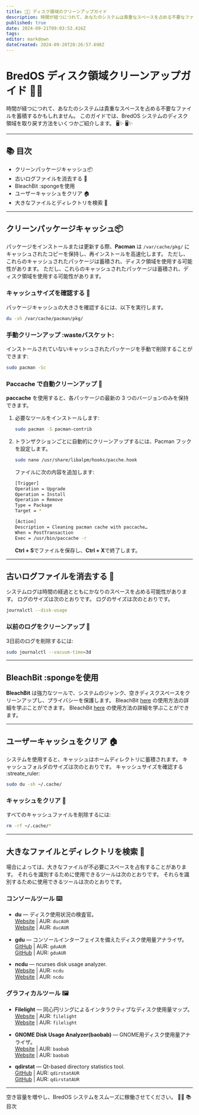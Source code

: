 ```yaml
---
title: 🧹💾 ディスク領域のクリーンアップガイド
description: 時間が経つにつれて、あなたのシステムは貴重なスペースを占める不要なファイルを蓄積するかもしれません。 このガイドでは、BredOS システムのディスク領域を取り戻す方法をいくつかご紹介します。 🖥️✨ 🖥️✨
published: true
date: 2024-09-21T09:03:53.416Z
tags:
editor: markdown
dateCreated: 2024-09-20T20:26:57.698Z
---
```


# BredOS ディスク領域クリーンアップガイド 🧹💾

時間が経つにつれて、あなたのシステムは貴重なスペースを占める不要なファイルを蓄積するかもしれません。 このガイドでは、BredOS システムのディスク領域を取り戻す方法をいくつかご紹介します。 🖥️✨ 🖥️✨

---

## 📚 目次

- クリーンパッケージキャッシュ📦
- 古いログファイルを消去する 📝
- BleachBit :spongeを使用
- ユーザーキャッシュをクリア 🏠
- 大きなファイルとディレクトリを検索 📂

---

## クリーンパッケージキャッシュ📦

パッケージをインストールまたは更新する際、**Pacman** は `/var/cache/pkg/` にキャッシュされたコピーを保持し、再インストールを高速化します。 ただし、これらのキャッシュされたパッケージは蓄積され、ディスク領域を使用する可能性があります。 ただし、これらのキャッシュされたパッケージは蓄積され、ディスク領域を使用する可能性があります。

### キャッシュサイズを確認する 📏

パッケージキャッシュの大きさを確認するには、以下を実行します。

```bash
du -sh /var/cache/pacman/pkg/
```

### 手動クリーンアップ :wasteバスケット:

インストールされていないキャッシュされたパッケージを手動で削除することができます:

```bash
sudo pacman -Sc
```

### Paccache で自動クリーンアップ 🔄

**paccache** を使用すると、各パッケージの最新の 3 つのバージョンのみを保持できます。

1. 必要なツールをインストールします:
   ```bash
   sudo pacman -S pacman-contrib
   ```
2. トランザクションごとに自動的にクリーンアップするには、Pacman フックを設定します。
   ```bash
   sudo nano /usr/share/libalpm/hooks/pacche.hook
   ```
   ファイルに次の内容を追加します:
   ```bash
   [Trigger]
   Operation = Upgrade
   Operation = Install
   Operation = Remove
   Type = Package
   Target = *

   [Action]
   Description = Cleaning pacman cache with paccache…
   When = PostTransaction
   Exec = /usr/bin/paccache -r
   ```
   **Ctrl + S**でファイルを保存し、**Ctrl + X**で終了します。

---

## 古いログファイルを消去する 📝

システムログは時間の経過とともにかなりのスペースを占める可能性があります。 ログのサイズは次のとおりです。 ログのサイズは次のとおりです。

```bash
journalctl --disk-usage
```

### 以前のログをクリーンアップ 🧼

3日前のログを削除するには:

```bash
sudo journalctl --vacuum-time=3d
```

---

## BleachBit :spongeを使用

**BleachBit** は強力なツールで、システムのジャンク、空きディスクスペースをクリーンアップし、プライバシーを保護します。 BleachBit [here](https://www.bleachbit.org/) の使用方法の詳細を学ぶことができます。 BleachBit [here](https://www.bleachbit.org/) の使用方法の詳細を学ぶことができます。

---

## ユーザーキャッシュをクリア 🏠

システムを使用すると、キャッシュはホームディレクトリに蓄積されます。 キャッシュフォルダのサイズは次のとおりです。 キャッシュサイズを確認する :streate_ruler:

```bash
sudo du -sh ~/.cache/
```

### キャッシュをクリア 🧹

すべてのキャッシュファイルを削除するには:

```bash
rm -rf ~/.cache/*
```

---

## 大きなファイルとディレクトリを検索 📂

場合によっては、大きなファイルが不必要にスペースを占有することがあります。 それらを識別するために使用できるツールは次のとおりです。 それらを識別するために使用できるツールは次のとおりです。

### コンソールツール ⌨️

- **du** — ディスク使用状況の検査官。\
  [Website](https://duc.zevv.nl) | AUR: `ducAUR`\
  [Website](https://duc.zevv.nl) | AUR: `ducAUR`

- **gdu** — コンソールインターフェイスを備えたディスク使用量アナライザ。\
  [GitHub](https://github.com/dundee/gdu) | AUR: `gduAUR`\
  [GitHub](https://github.com/dundee/gdu) | AUR: `gduAUR`

- **ncdu** — ncurses disk usage analyzer.\
  [Website](https://dev.yorhel.nl/ncdu) | AUR: `ncdu`\
  [Website](https://dev.yorhel.nl/ncdu) | AUR: `ncdu`

### グラフィカルツール 🖼️

- **Filelight** — 同心円リングによるインタラクティブなディスク使用量マップ。\
  [Website](https://apps.kde.org/filelight) | AUR: `filelight`\
  [Website](https://apps.kde.org/filelight) | AUR: `filelight`

- **GNOME Disk Usage Analyzer(baobab)** — GNOME用ディスク使用量アナライザ。\
  [Website](https://wiki.gnome.org/Apps/DiskUsageAnalyzer) | AUR: `baobab`\
  [Website](https://wiki.gnome.org/Apps/DiskUsageAnalyzer) | AUR: `baobab`

- **qdirstat** — Qt-based directory statistics tool.\
  [GitHub](https://github.com/shundhammer/qdirstat) | AUR: `qdirstatAUR`\
  [GitHub](https://github.com/shundhammer/qdirstat) | AUR: `qdirstatAUR`

---

空き容量を増やし、BredOS システムをスムーズに稼働させてください。 💪✨ 📚 目次
